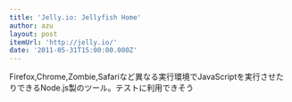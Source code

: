 ```yaml
---
title: 'Jelly.io: Jellyfish Home'
author: azu
layout: post
itemUrl: 'http://jelly.io/'
date: '2011-05-31T15:00:00.000Z'
---
```

Firefox,Chrome,Zombie,Safariなど異なる実行環境でJavaScriptを実行させたりできるNode.js製のツール。テストに利用できそう
